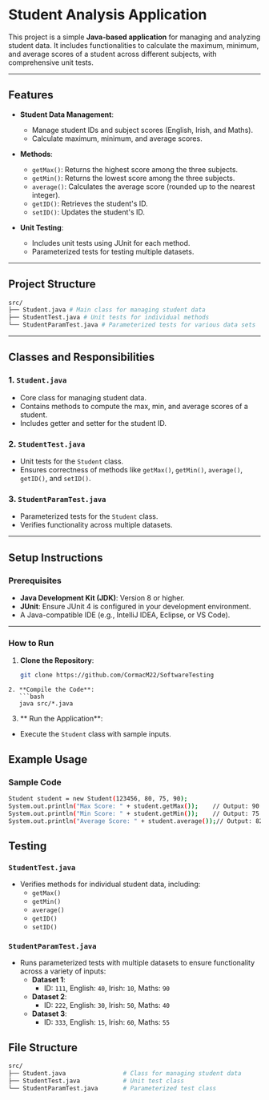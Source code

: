 # Student Analysis Application

This project is a simple **Java-based application** for managing and analyzing student data. It includes functionalities to calculate the maximum, minimum, and average scores of a student across different subjects, with comprehensive unit tests.

---

## Features

- **Student Data Management**:
  - Manage student IDs and subject scores (English, Irish, and Maths).
  - Calculate maximum, minimum, and average scores.

- **Methods**:
  - `getMax()`: Returns the highest score among the three subjects.
  - `getMin()`: Returns the lowest score among the three subjects.
  - `average()`: Calculates the average score (rounded up to the nearest integer).
  - `getID()`: Retrieves the student's ID.
  - `setID()`: Updates the student's ID.

- **Unit Testing**:
  - Includes unit tests using JUnit for each method.
  - Parameterized tests for testing multiple datasets.

---

## Project Structure
```bash
src/
├── Student.java # Main class for managing student data
├── StudentTest.java # Unit tests for individual methods
└── StudentParamTest.java # Parameterized tests for various data sets
```


---

## Classes and Responsibilities

### 1. **`Student.java`**
   - Core class for managing student data.
   - Contains methods to compute the max, min, and average scores of a student.
   - Includes getter and setter for the student ID.

### 2. **`StudentTest.java`**
   - Unit tests for the `Student` class.
   - Ensures correctness of methods like `getMax()`, `getMin()`, `average()`, `getID()`, and `setID()`.

### 3. **`StudentParamTest.java`**
   - Parameterized tests for the `Student` class.
   - Verifies functionality across multiple datasets.

---

## Setup Instructions

### Prerequisites

- **Java Development Kit (JDK)**: Version 8 or higher.
- **JUnit**: Ensure JUnit 4 is configured in your development environment.
- A Java-compatible IDE (e.g., IntelliJ IDEA, Eclipse, or VS Code).

---

### How to Run

1. **Clone the Repository**:
   ```bash
   git clone https://github.com/CormacM22/SoftwareTesting
```
2. **Compile the Code**:
   ```bash
   java src/*.java
```
3. ** Run the Application**:
- Execute the ```Student``` class with sample inputs.

## Example Usage
### Sample Code
```bash
Student student = new Student(123456, 80, 75, 90);
System.out.println("Max Score: " + student.getMax());    // Output: 90
System.out.println("Min Score: " + student.getMin());    // Output: 75
System.out.println("Average Score: " + student.average());// Output: 82
```

## Testing

### **`StudentTest.java`**
- Verifies methods for individual student data, including:
  - `getMax()`
  - `getMin()`
  - `average()`
  - `getID()`
  - `setID()`

### **`StudentParamTest.java`**
- Runs parameterized tests with multiple datasets to ensure functionality across a variety of inputs:
  - **Dataset 1**: 
    - ID: `111`, English: `40`, Irish: `10`, Maths: `90`
  - **Dataset 2**: 
    - ID: `222`, English: `30`, Irish: `50`, Maths: `40`
  - **Dataset 3**: 
    - ID: `333`, English: `15`, Irish: `60`, Maths: `55`
## File Structure
```bash
src/
├── Student.java                # Class for managing student data
├── StudentTest.java            # Unit test class
└── StudentParamTest.java       # Parameterized test class
```
